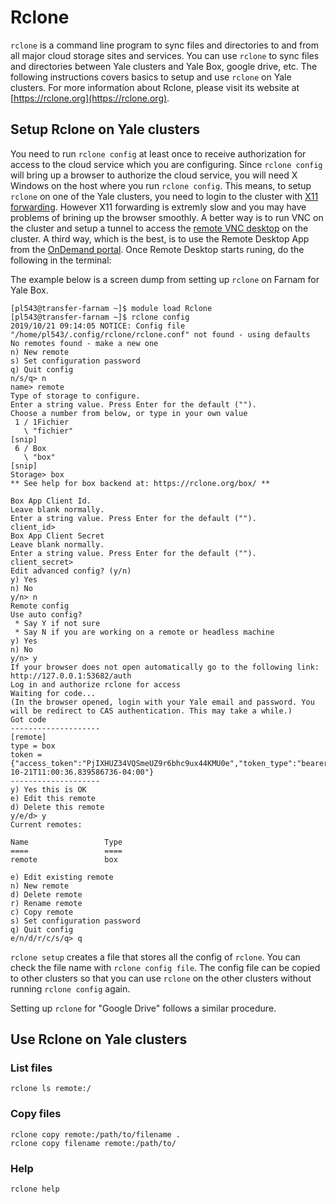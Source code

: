 # Rclone

`rclone` is a command line program to sync files and directories to and from all major cloud storage sites and services. You can use `rclone` to sync files and directories between Yale clusters and Yale Box, google drive, etc. The following instructions covers basics to setup and use `rclone` on Yale clusters. For more information about Rclone, please visit its website at [https://rclone.org](https://rclone.org). 

## Setup Rclone on Yale clusters

You need to run `rclone config` at least once to receive authorization for access to the cloud service which you are configuring. Since `rclone config` will bring up a browser to authorize the cloud service, you will need X Windows on the host where you run `rclone config`. This means, to setup `rclone` on one of the Yale clusters, you need to login to the cluster with [X11 forwarding](https://docs.ycrc.yale.edu/clusters-at-yale/access/x11/). However X11 forwarding is extremly slow and you may have problems of brining up the browser smoothly. A better way is to run VNC on the cluster and setup a tunnel to access the [remote VNC desktop](https://docs.ycrc.yale.edu/clusters-at-yale/access/vnc/) on the cluster. A third way, which is the best, is to use the Remote Desktop App from the [OnDemand portal](https://docs.ycrc.yale.edu/clusters-at-yale/access/ood/). Once Remote Desktop starts runing, do the following in the terminal:

The example below is a screen dump from setting up `rclone` on Farnam for Yale Box.
```
[pl543@transfer-farnam ~]$ module load Rclone
[pl543@transfer-farnam ~]$ rclone config
2019/10/21 09:14:05 NOTICE: Config file "/home/pl543/.config/rclone/rclone.conf" not found - using defaults
No remotes found - make a new one
n) New remote
s) Set configuration password
q) Quit config
n/s/q> n
name> remote
Type of storage to configure.
Enter a string value. Press Enter for the default ("").
Choose a number from below, or type in your own value
 1 / 1Fichier
   \ "fichier"
[snip]
 6 / Box
   \ "box"
[snip]
Storage> box
** See help for box backend at: https://rclone.org/box/ **

Box App Client Id.
Leave blank normally.
Enter a string value. Press Enter for the default ("").
client_id> 
Box App Client Secret
Leave blank normally.
Enter a string value. Press Enter for the default ("").
client_secret> 
Edit advanced config? (y/n)
y) Yes
n) No
y/n> n
Remote config
Use auto config?
 * Say Y if not sure
 * Say N if you are working on a remote or headless machine
y) Yes
n) No
y/n> y
If your browser does not open automatically go to the following link: http://127.0.0.1:53682/auth
Log in and authorize rclone for access
Waiting for code...
(In the browser opened, login with your Yale email and password. You will be redirect to CAS authentication. This may take a while.)
Got code
--------------------
[remote]
type = box
token = {"access_token":"PjIXHUZ34VQSmeUZ9r6bhc9ux44KMU0e","token_type":"bearer","refresh_token":"VumWPWP5Nd0M2C1GyfgfJL51zUeWPPVLc6VC6lBQduEPsQ9a6ibSor2dvHmyZ6B8","expiry":"2019-10-21T11:00:36.839586736-04:00"}
--------------------
y) Yes this is OK
e) Edit this remote
d) Delete this remote
y/e/d> y
Current remotes:

Name                 Type
====                 ====
remote               box

e) Edit existing remote
n) New remote
d) Delete remote
r) Rename remote
c) Copy remote
s) Set configuration password
q) Quit config
e/n/d/r/c/s/q> q
```

`rclone setup` creates a file that stores all the config of `rclone`. You can check the file name with `rclone config file`. The config file can be copied to other clusters so that you can use `rclone` on the other clusters without running `rclone config` again.

Setting up `rclone` for "Google Drive" follows a similar procedure. 

## Use Rclone on Yale clusters

### List files

```
rclone ls remote:/
```

### Copy files 
```
rclone copy remote:/path/to/filename .
rclone copy filename remote:/path/to/
```

### Help
```
rclone help
```
